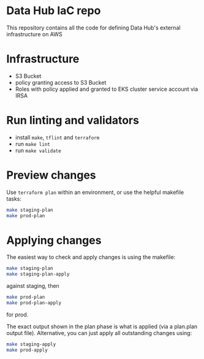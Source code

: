 # Data Hub IaC repo

This repository contains all the code for defining Data Hub's external infrastructure on AWS

# Infrastructure

- S3 Bucket
- policy granting access  to S3 Bucket
- Roles with policy applied and granted to EKS cluster service account via IRSA

# Run linting and validators

- install `make`, `tflint` and `terraform`
- run `make lint`
- run `make validate`

# Preview changes

Use `terraform plan` within an environment, or use the helpful makefile tasks:

```bash
make staging-plan
make prod-plan
```

# Applying changes

The easiest way to check and apply changes is using the makefile:

```bash
make staging-plan
make staging-plan-apply
```
against staging, then

```bash
make prod-plan
make prod-plan-apply
```
for prod.

The exact output shown in the plan phase is what is applied (via a plan.plan output file). Alternative, you can just apply all outstanding changes using:

```bash
make staging-apply
make prod-apply
```
